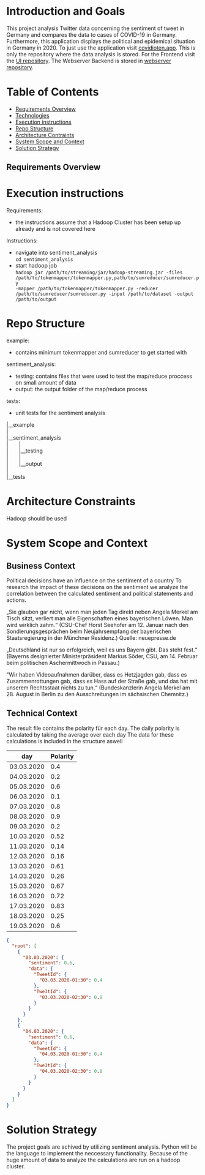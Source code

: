 # Introduction and Goals

This project analysis Twitter data concerning the sentiment of tweet in Germany and compares the data to cases of COVID-19 in Germany. Furthermore, this application displays the political and epidemical situation in Germany in 2020. To just use the application visit [covidioten.app](https://covidioten.app/#/polit).
This is only the repository where the data analysis is stored. For the Frontend visit the [UI repository](https://github.com/Covidioten/UI). 
The Webserver Backend is stored in [webserver repository](https://github.com/Covidioten/WebServer).

# Table of Contents
* [Requirements Overview](#Requirements-Overview)
* [Technologies](#technologies)
* [Execution instructions](#Execution-instructions)
* [Repo Structure](#Repo-structure)
* [Architecture Contraints](#Architecture-Contraints)
* [System Scope and Context](#System-Scope-and-Context)
* [Solution Strategy](#Solution-Strategy)

## Requirements Overview

[comment]: <> (Was soll geleistet werden)

# Execution instructions

Requirements:
- the instructions assume that a Hadoop Cluster has been setup up already and is not covered here

Instructions:
- navigate into sentiment_analysis  
<code>cd sentiment_analysis</code>
- start hadoop job  
<code>hadoop jar /path/to/streaming/jar/hadoop-streaming.jar -files /path/to/tokenmapper/tokenmapper.py,path/to/sumreducer/sumreducer.py -mapper /path/to/tokenmapper/tokenmapper.py -reducer /path/to/sumreducer/sumreducer.py -input /path/to/dataset -output /path/to/output </code>

# Repo Structure

example:  
- contains minimum tokenmapper and sumreducer to get started with  

sentiment_analysis:  
- testing: contains files that were used to test the map/reduce proccess on small amount of data
- output: the output folder of the map/reduce process

tests:  
- unit tests for the sentiment analysis

|__example  
|  
|__sentiment_analysis  
|  |  
|  |__testing  
|  |  
|  |__output  
|  
|__tests  



# Architecture Constraints

[comment]: <> (Weitere Randbedingungen sammeln)
Hadoop should be used

# System Scope and Context

[comment]: <> (Architektur Diagramm)

## Business Context

Political decisions have an influence on the sentiment of a country
To research the impact of these decisions on the sentiment we analyze the correlation between the calculated sentiment and political statements and actions.

„Sie glauben gar nicht, wenn man jeden Tag direkt neben Angela Merkel am Tisch sitzt, verliert man alle Eigenschaften eines bayerischen Löwen. Man wird wirklich zahm.“ (CSU-Chef Horst Seehofer am 12. Januar nach den Sondierungsgesprächen beim Neujahrsempfang der bayerischen Staatsregierung in der Münchner Residenz.)
Quelle: neuepresse.de

„Deutschland ist nur so erfolgreich, weil es uns Bayern gibt. Das steht fest.“ (Bayerns designierter Ministerpräsident Markus Söder, CSU, am 14. Februar beim politischen Aschermittwoch in Passau.)

"Wir haben Videoaufnahmen darüber, dass es Hetzjagden gab, dass es Zusammenrottungen gab, dass es Hass auf der Straße gab, und das hat mit unserem Rechtsstaat nichts zu tun.“
(Bundeskanzlerin Angela Merkel am 28. August in Berlin zu den Ausschreitungen im sächsischen Chemnitz.)

## Technical Context

The result file contains the polarity für each day.
The daily polarity is calculated by taking the average over each day
The data for these calculations is included in the structure aswell

| day | Polarity |
| ---------- | -------- |
| 03.03.2020 | 0.4      |
| 04.03.2020| 0.2     |
| 05.03.2020| 0.6      |
| 06.03.2020| 0.1      |
| 07.03.2020| 0.8      |
| 08.03.2020| 0.9      |
| 09.03.2020| 0.2      |
| 10.03.2020| 0.52     |
| 11.03.2020| 0.14     |
| 12.03.2020| 0.16     |
| 13.03.2020| 0.61     |
| 14.03.2020| 0.26     |
| 15.03.2020| 0.67     |
| 16.03.2020| 0.72     |
| 17.03.2020| 0.83     |
| 18.03.2020| 0.25     |
| 19.03.2020| 0.6      |

```json
{
  "root": [
    {
      "03.03.2020": {
        "sentiment": 0.6,
        "data": {
          "TweetId": {
            "03.03.2020-01:30": 0.4
          },
          "Twe3tId": {
            "03.03.2020-02:30": 0.8
          }
        }
      }
    },
    {
      "04.03.2020": {
        "sentiment": 0.6,
        "data": {
          "TweetId": {
            "04.03.2020-01:30": 0.4
          },
          "Twe3tId": {
            "04.03.2020-02:30": 0.8
          }
        }
      }
    }
  ]
}
```

# Solution Strategy

[comment]: <> (Wie wird das Projekt umgesetzt)

The project goals are achived by utilizing sentiment analysis. Python will be the language to implement the neccessary functionality. Because of the huge amount of data to analyze the calculations are run on a hadoop cluster.
